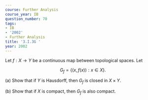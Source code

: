 ```yaml
---
course: Further Analysis
course_year: IB
question_number: 70
tags:
- IB
- '2002'
- Further Analysis
title: '3.I.3G '
year: 2002
---
```



Let $f: X \rightarrow Y$ be a continuous map between topological spaces. Let

$$G_{f}=\{(x, f(x)): x \in X\} .$$

(a) Show that if $Y$ is Hausdorff, then $G_{f}$ is closed in $X \times Y$.

(b) Show that if $X$ is compact, then $G_{f}$ is also compact.